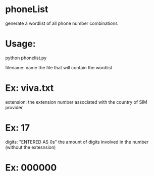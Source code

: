 # phoneList
generate a wordlist of all phone number combinations

# Usage:

python phonelist.py

filename: name the file that will contain the wordlist
# Ex: viva.txt

extension: the extension number associated with the country of SIM provider
# Ex: 17

digits: "ENTERED AS 0s" the amount of digits involved in the number (without the extesnsion)
# Ex: 000000
